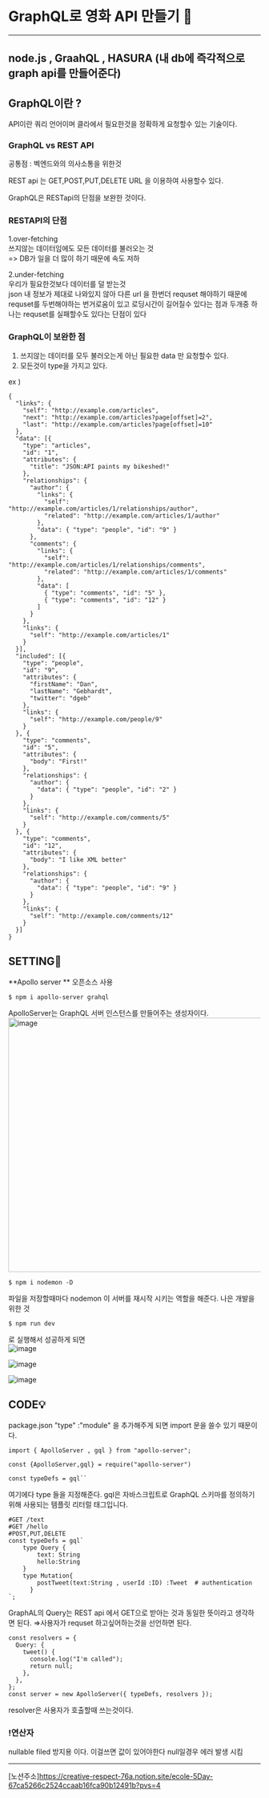 # GraphQL로 영화 API 만들기 🎥

---
node.js , GraahQL , HASURA (내 db에 즉각적으로 graph api를 만들어준다)
---

## GraphQL이란 ?
API이란 쿼리 언어이며 클라에서 필요한것을 정확하게 요청할수 있는 기술이다.

### GraphQL vs REST API
공통점 : 벡엔드와의 의사소통을 위한것

REST api 는 GET,POST,PUT,DELETE 
URL 을 이용하여 사용할수 있다.

GraphQL은 RESTapi의 단점을 보완한 것이다.

### RESTAPI의 단점    
1.over-fetching    
쓰지않는 데이터임에도 모든 데이터를 불러오는 것    
=> DB가 일을 더 많이 하기 때문에 속도 저하    

2.under-fetching     
우리가 필요한것보다 데이터를 덜 받는것     
json 내 정보가 제대로 나와있지 않아 다른 url 을 한번더 requset 해야하기 때문에 requset를 두번해야하는 번거로움이 있고 로딩시간이 길어질수 있다는 점과 두개중 하나는 requset를 실패할수도 있다는 단점이 있다    

### GraphQL이 보완한 점
1. 쓰지않는 데이터를 모두 불러오는게 아닌 필요한 data 만 요청할수 있다.
2. 모든것이 type을 가지고 있다.


ex )   
```
{
  "links": {
    "self": "http://example.com/articles",
    "next": "http://example.com/articles?page[offset]=2",
    "last": "http://example.com/articles?page[offset]=10"
  },
  "data": [{
    "type": "articles",
    "id": "1",
    "attributes": {
      "title": "JSON:API paints my bikeshed!"
    },
    "relationships": {
      "author": {
        "links": {
          "self": "http://example.com/articles/1/relationships/author",
          "related": "http://example.com/articles/1/author"
        },
        "data": { "type": "people", "id": "9" }
      },
      "comments": {
        "links": {
          "self": "http://example.com/articles/1/relationships/comments",
          "related": "http://example.com/articles/1/comments"
        },
        "data": [
          { "type": "comments", "id": "5" },
          { "type": "comments", "id": "12" }
        ]
      }
    },
    "links": {
      "self": "http://example.com/articles/1"
    }
  }],
  "included": [{
    "type": "people",
    "id": "9",
    "attributes": {
      "firstName": "Dan",
      "lastName": "Gebhardt",
      "twitter": "dgeb"
    },
    "links": {
      "self": "http://example.com/people/9"
    }
  }, {
    "type": "comments",
    "id": "5",
    "attributes": {
      "body": "First!"
    },
    "relationships": {
      "author": {
        "data": { "type": "people", "id": "2" }
      }
    },
    "links": {
      "self": "http://example.com/comments/5"
    }
  }, {
    "type": "comments",
    "id": "12",
    "attributes": {
      "body": "I like XML better"
    },
    "relationships": {
      "author": {
        "data": { "type": "people", "id": "9" }
      }
    },
    "links": {
      "self": "http://example.com/comments/12"
    }
  }]
}
```
## SETTING🔧
**Apollo server ** 오픈소스 사용 
```
$ npm i apollo-server grahql
```
ApolloServer는 GraphQL 서버 인스턴스를 만들어주는 생성자이다.
<img width="507" alt="image" src="https://github.com/ojingjing/GraphQL_Movie_API/assets/48702158/6307183d-e66b-4122-a916-5c68be08c120">     

```
$ npm i nodemon -D 
```
파일을 저장할때마다 nodemon 이 서버를 재시작 시키는 역할을 해준다. 나은 개발을 위한 것   


```
$ npm run dev
```
로 실행해서 성공하게 되면   
![image](https://github.com/ojingjing/GraphQL_Movie_API/assets/48702158/0e79665f-e0d0-4cbf-960a-9edd8d7b6864)

![image](https://github.com/ojingjing/GraphQL_Movie_API/assets/48702158/587573ce-6c6a-4af5-959e-753f51489707)

![image](https://github.com/ojingjing/GraphQL_Movie_API/assets/48702158/03112ba5-8058-4979-9549-5db977a076db)


## CODE💡   

package.json
"type" :"module" 을 추가해주게 되면 import 문을 쓸수 있기 때문이다.
```
import { ApolloServer , gql } from "apollo-server";

const {ApolloServer,gql} = require("apollo-server")

```

```
const typeDefs = gql``    
```
여기에다 type 들을 지정해준다. gql은 자바스크립트로 GraphQL 스키마를 정의하기 위해 사용되는 템플릿 리터럴 태그입니다.   
```
#GET /text
#GET /hello
#POST,PUT,DELETE
const typeDefs = gql`
    type Query {
        text: String
        hello:String
    }
	type Mutation{
	    postTweet(text:String , userId :ID) :Tweet  # authentication
	  }
`;

```
GraphAL의 Query는 REST api 에서 GET으로 받아는 것과 동일한 뜻이라고 생각하면 된다. ⇒사용자가 requset 하고싶어하는것을 선언하면 된다.
```
const resolvers = {    
  Query: {
    tweet() {
      console.log("I'm called");
      return null;
    },
  },
};
const server = new ApolloServer({ typeDefs, resolvers });
```
resolver은 사용자가 호출할때 쓰는것이다.

### !연산자    

nullable filed 방지용 이다. 이걸쓰면 값이 있어야한다 null일경우 에러 발생 시킴   

---
[노션주소]https://creative-respect-76a.notion.site/ecole-5Day-67ca5266c2524ccaab16fca90b12491b?pvs=4
